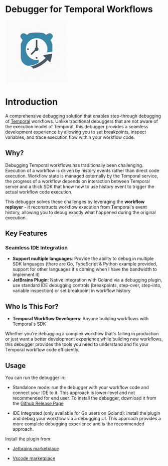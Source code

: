 # Debugger for Temporal Workflows

<img src="docs/images/logo.png" alt="Temporal Debugger Logo" width="200">

# Introduction

A comprehensive debugging solution that enables step-through debugging of [Temporal](https://github.com/temporalio/temporal) workflows. Unlike traditional debuggers that are not aware of the execution model of Temporal, this debugger provides a seamless development experience by allowing you to set breakpoints, inspect variables, and trace execution flow within your workflow code.

## Why?

Debugging Temporal workflows has traditionally been challenging. Execution of a workflow is driven by history events rather than direct code execution. Workflow state is managed externally by the Temporal service, the progress of a workflow depends on interaction between Temporal server and a thick SDK that know how to use history event to trigger the actual workflow code execution. 

This debugger solves these challenges by leveraging the **workflow replayer** - it reconstructs workflow execution from Temporal's event history, allowing you to debug exactly what happened during the original execution.

## Key Features

### **Seamless IDE Integration**
- **Support multiple languages**: Provide the ability to debug in multiple SDK languages (there are Go, TypeScript & Python example provided, support for other languages it's coming when I have the bandwidth to implement it)
- **JetBrains Plugin**: Native integration with Goland via a debugging plugin, use standard IDE debugging controls (breakpoints, step-over, step-into, variable inspection) or set breakpoint in workflow history



## Who Is This For?

- **Temporal Workflow Developers**: Anyone building workflows with Temporal's SDK

Whether you're debugging a complex workflow that's failing in production or just want a better development experience while building new workflows, this debugger provides the tools you need to understand and fix your Temporal workflow code efficiently.


## Usage
You can run the debugger in:
- Standalone mode: run the debugger with your workflow code and connect your IDE to it. This approach is lower-level and not recommended for end user. To install the debugger, download it from the [Github Release Page](https://github.com/phuongdnguyen/temporal-workflow-debugger/releases)

- IDE Integrated (only available for Go users on Goland): install the plugin and debug your workflow via a debugging UI. This approach provides a more complete debugging experience and is the recommended approach.

Install the plugin from:
- [Jetbrains marketplace](https://plugins.jetbrains.com/search?excludeTags=internal&products=androidstudio&products=aqua&products=clion&products=dataspell&products=dbe&products=fleet&products=go&products=idea&products=idea_ce&products=mps&products=phpstorm&products=pycharm&products=rider&products=ruby&products=rust&products=webstorm&products=writerside&search=Temporal%20workflow%20debugger)

- [Vscode marketplace]()
